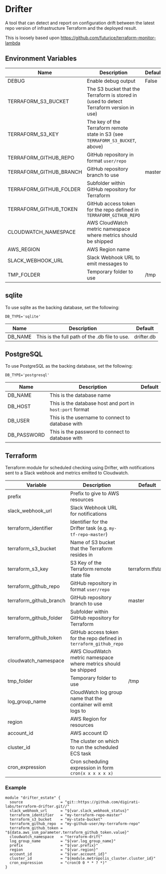 # Drifter

A tool that can detect and report on configuration drift between the latest repo version of infrastructure Terraform and the deployed result.

This is loosely based upon https://github.com/futurice/terraform-monitor-lambda

## Environment Variables

| Name                    | Description                                                                             | Default |
|-------------------------|-----------------------------------------------------------------------------------------|---------|
| DEBUG                   | Enable debug output                                                                     | False   |
| TERRAFORM_S3_BUCKET     | The S3 bucket that the Terraform is stored in (used to detect Terraform version in use) |         |
| TERRAFORM_S3_KEY        | The key of the Terraform remote state in S3 (see `TERRAFORM_S3_BUCKET`, above)          |         |
| TERRAFORM_GITHUB_REPO   | GitHub repository in format `user/repo`                                                 |         |
| TERRAFORM_GITHUB_BRANCH | GitHub repository branch to use                                                         | master  |
| TERRAFORM_GITHUB_FOLDER | Subfolder within GitHub repository for Terraform                                        |         |
| TERRAFORM_GITHUB_TOKEN  | GitHub access token for the repo defined in `TERRAFORM_GITHUB_REPO`                     |         |
| CLOUDWATCH_NAMESPACE    | AWS CloudWatch metric namespace where metrics should be shipped                         |         |
| AWS_REGION              | AWS Region name                                                                         |         |
| SLACK_WEBHOOK_URL       | Slack Webhook URL to emit messages to                                                   |         |
| TMP_FOLDER              | Temporary folder to use                                                                 | /tmp    |

## sqlite

To use sqlite as the backing database, set the following:
```
DB_TYPE='sqlite'
```

| Name    | Description                                   | Default    |
|---------|-----------------------------------------------|------------|
| DB_NAME | This is the full path of the .db file to use. | drifter.db |

## PostgreSQL

To use PostgreSQL as the backing database, set the following:
```
DB_TYPE='postgresql'
```

| Name        | Description                                              | Default |
|-------------|----------------------------------------------------------|---------|
| DB_NAME     | This is the database name                                |         |
| DB_HOST     | This is the database host and port in `host:port` format |         |
| DB_USER     | This is the username to connect to database with         |         |
| DB_PASSWORD | This is the password to connect to database with         |         |

## Terraform

Terraform module for scheduled checking using Drifter, with notifications sent to a Slack webhook and metrics emitted to Cloudwatch.

| Variable                | Description                                                         | Default           |
|-------------------------|---------------------------------------------------------------------|-------------------|
| prefix                  | Prefix to give to AWS resources                                     |                   |
| slack_webhook_url       | Slack Webhook URL for notifications                                 |                   |
| terraform_identifier    | Identifier for the Drifter task (e.g. `my-tf-repo-master`)          |                   |
| terraform_s3_bucket     | Name of S3 bucket that the Terraform resides in                     |                   |
| terraform_s3_key        | S3 Key of the Terraform remote state file                           | terraform.tfstate |
| terraform_github_repo   | GitHub repository in format `user/repo`                             |                   |
| terraform_github_branch | GitHub repository branch to use                                     | master            |
| terraform_github_folder | Subfolder within GitHub repository for Terraform                    |                   |
| terraform_github_token  | GitHub access token for the repo defined in `terraform_github_repo` |                   |
| cloudwatch_namespace    | AWS CloudWatch metric namespace where metrics should be shipped     |                   |
| tmp_folder              | Temporary folder to use                                             | /tmp              |
| log_group_name          | CloudWatch log group name that the container will emit logs to      |                   |
| region                  | AWS Region for resources                                            |                   |
| account_id              | AWS account ID                                                      |                   |
| cluster_id              | The cluster on which to run the scheduled ECS task                  |                   |
| cron_expression         | Cron scheduling expression in form `cron(x x x x x x)`              |                   |

### Example

```
module "drifter_estate" {
  source                 = "git::https://github.com/digirati-labs/terraform-drifter.git//"
  slack_webhook_url      = "${var.slack_webhook_status}"
  terraform_identifier   = "my-terraform-repo-master"
  terraform_s3_bucket    = "my-state-bucket"
  terraform_github_repo  = "my-github-user/my-terraform-repo"
  terraform_github_token = "${data.aws_ssm_parameter.terraform_github_token.value}"
  cloudwatch_namespace   = "terraform-drift"
  log_group_name         = "${var.log_group_name}"
  prefix                 = "${var.prefix}"
  region                 = "${var.region}"
  account_id             = "${var.account_id}"
  cluster_id             = "${module.metropolis_cluster.cluster_id}"
  cron_expression        = "cron(0 0 * * ? *)"
}

```
